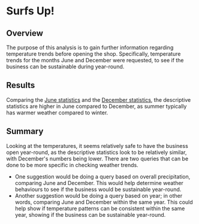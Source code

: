 # Surfs Up!

## Overview

The purpose of this analysis is to gain further information regarding temperature trends before opening the shop. Specifically, temperature trends for the months June and December were requested, to see if the business can be sustainable during year-round. 

## Results

Comparing the [June statistics](./images/june_stats.png) and the [December statistics](./images/dec_stats.png), the descriptive statistics are higher in June compared to December, as summer typically has warmer weather compared to winter.

## Summary

Looking at the temperatures, it seems relatively safe to have the business open year-round, as the descriptive statistics look to be relatively similar, with December's numbers being lower. There are two queries that can be done to be more specific in checking weather trends.
* One suggestion would be doing a query based on overall precipitation, comparing June and December. This would help determine weather behaviours to see if the business would be sustainable year-round.
* Another suggestion would be doing a query based on year; in other words, comparing June and December within the same year. This could help show if temperature patterns can be consistent within the same year, showing if the business can be sustainable year-round.
